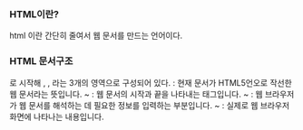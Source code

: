 ### HTML이란?
html 이란 간단히 줄여서 웹 문서를 만드는 언어이다.

### HTML 문서구조
<!DOCTYPE html>로 시작해 <html>, <head>, <body>라는 3개의 영역으로 구성되어 있다.       
<!DOCTYPE html> : 현재 문서가 HTML5언오로 작선한 웹 문서라는 뜻입니다.           
<html> ~ </html> : 웹 문서의 시작과 끝을 나타내는 태그입니다.       
<head> ~ </head> : 웹 브라우저가 웹 문서를 해석하는 데 필요한 정보를 입력하는 부분입니다.        
<body> ~ </body> : 실제로 웹 브라우저 화면에 나타나는 내용입니다.        
